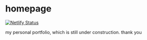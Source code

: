 # homepage
[![Netlify Status](https://api.netlify.com/api/v1/badges/48ac10ec-b7ba-42e5-b8cf-852625b57db4/deploy-status)](https://app.netlify.com/sites/warm-donut-f74996/deploys)

my personal portfolio, which is still under construction. thank you
